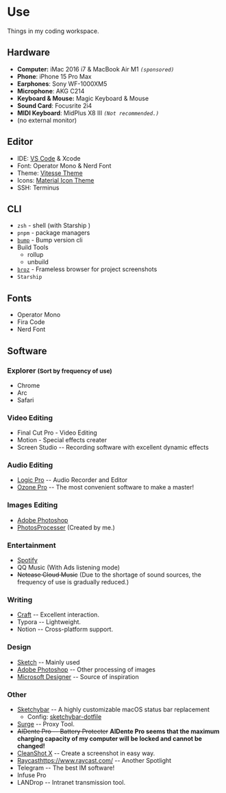 # Use

Things in my coding workspace.

## Hardware

- **Computer:** iMac 2016 i7 & MacBook Air M1 _`(sponsored)`_
- **Phone**: iPhone 15 Pro Max
- **Earphones**: Sony WF-1000XM5
- **Microphone**: AKG C214
- **Keyboard & Mouse:** Magic Keyboard & Mouse
- **Sound Card**: Focusrite 2i4
- **MIDI Keyboard**: MidPlus X8 III _`(Not recommended.)`_
- (no external monitor)

## Editor

- IDE: [VS Code](https://code.visualstudio.com/) & Xcode
- Font: Operator Mono & Nerd Font
- Theme: [Vitesse Theme](https://github.com/antfu/vscode-theme-vitesse)
- Icons: [Material Icon Theme](https://marketplace.visualstudio.com/items?itemName=PKief.material-icon-theme)
- SSH: Terminus

## CLI

- `zsh` - shell (with Starship )
- `pnpm` - package managers
- [`bump`](https://github.com/Innei/bump-version) - Bump version cli
- Build Tools
  - rollup
  - unbuild
- [`broz`](https://github.com/antfu/broz) - Frameless browser for project screenshots
- `Starship`

## Fonts

- Operator Mono
- Fira Code
- Nerd Font

## Software

### Explorer <small>(Sort by frequency of use)</small>

- Chrome
- Arc
- Safari

### Video Editing

- Final Cut Pro - Video Editing
- Motion - Special effects creater
- Screen Studio -- Recording software with excellent dynamic effects

### Audio Editing

- [Logic Pro](https://www.apple.com/logic-pro/) -- Audio Recorder and Editor
- [Ozone Pro](https://www.izotope.com/en/products/ozone.html) -- The most convenient software to make a master!

### Images Editing

- [Adobe Photoshop](https://www.adobe.com/products/photoshop.html)
- [PhotosProcesser](https://github.com/wibus-wee/PhotosProcesser) (Created by me.)

### Entertainment

- [Spotify](https://open.spotify.com/)
- QQ Music (With Ads listening mode)
- ~~Netease Cloud Music~~ (Due to the shortage of sound sources, the frequency of use is gradually reduced.)

### Writing

- [Craft](https://www.craft.do/) -- Excellent interaction.
- Typora -- Lightweight.
- Notion -- Cross-platform support.

### Design

- [Sketch](https://www.sketch.com/) -- Mainly used
- [Adobe Photoshop](https://www.adobe.com/products/photoshop.html) -- Other processing of images
- [Microsoft Designer](https://design.microsoft.com/) -- Source of inspiration

### Other

- [Sketchybar](https://github.com/FelixKratz/SketchyBar) -- A highly customizable macOS status bar replacement
  - Config: [sketchybar-dotfile](https://github.com/wibus-wee/sketchybar-dotfile)
- [Surge](https://nssurge.com/) -- Proxy Tool.
- ~~AIDente Pro -- Battery Protecter~~ **AIDente Pro seems that the maximum charging capacity of my computer will be locked and cannot be changed!**
- [CleanShot X](https://cleanshot.com/) -- Create a screenshot in easy way.
- [Raycast](https://www.raycast.com/)https://www.raycast.com/ -- Another Spotlight
- Telegram -- The best IM software!
- Infuse Pro
- LANDrop -- Intranet transmission tool.
